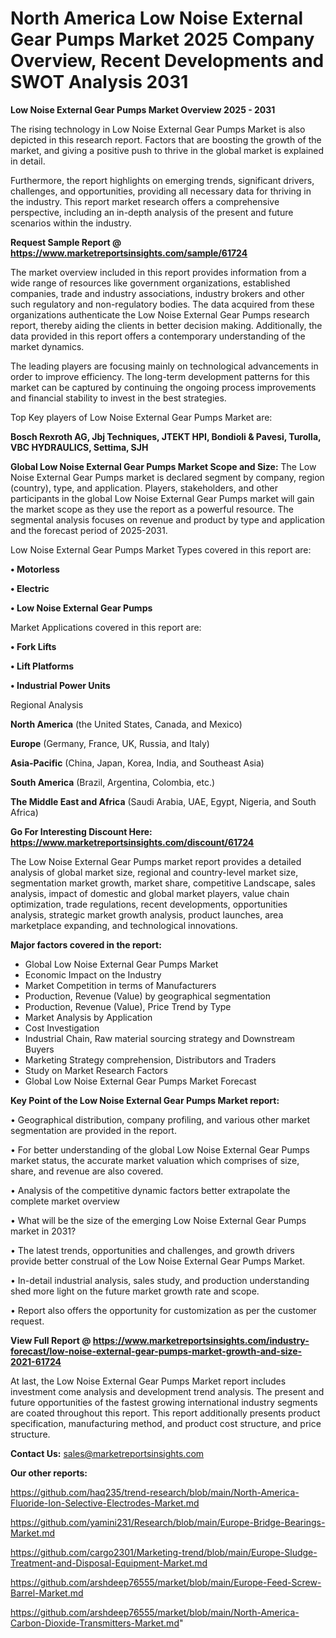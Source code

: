   # North America Low Noise External Gear Pumps Market 2025 Company Overview, Recent Developments and SWOT Analysis 2031

<Strong> Low Noise External Gear Pumps Market Overview 2025 - 2031</strong>

The rising technology in Low Noise External Gear Pumps Market is also depicted in this research report. Factors that are boosting the growth of the market, and giving a positive push to thrive in the global market is explained in detail.

Furthermore, the report highlights on emerging trends, significant drivers, challenges, and opportunities, providing all necessary data for thriving in the industry. This report market research offers a comprehensive perspective, including an in-depth analysis of the present and future scenarios within the industry.

<strong>Request Sample Report @ <a href=https://www.marketreportsinsights.com/sample/61724>https://www.marketreportsinsights.com/sample/61724</a></strong>

The market overview included in this report provides information from a wide range of resources like government organizations, established companies, trade and industry associations, industry brokers and other such regulatory and non-regulatory bodies. The data acquired from these organizations authenticate the Low Noise External Gear Pumps research report, thereby aiding the clients in better decision making. Additionally, the data provided in this report offers a contemporary understanding of the market dynamics.

The leading players are focusing mainly on technological advancements in order to improve efficiency. The long-term development patterns for this market can be captured by continuing the ongoing process improvements and financial stability to invest in the best strategies.

Top Key players of Low Noise External Gear Pumps Market are:

<strong>Bosch Rexroth AG, Jbj Techniques, JTEKT HPI, Bondioli & Pavesi, Turolla, VBC HYDRAULICS, Settima, SJH</strong>

<strong><b>Global Low Noise External Gear Pumps Market Scope and Size:</b></strong>
The Low Noise External Gear Pumps market is declared segment by company, region (country), type, and application. Players, stakeholders, and other participants in the global Low Noise External Gear Pumps market will gain the market scope as they use the report as a powerful resource. The segmental analysis focuses on revenue and product by type and application and the forecast period of 2025-2031.

Low Noise External Gear Pumps Market Types covered in this report are:

<strong>• Motorless

• Electric

• Low Noise External Gear Pumps</strong>

Market Applications covered in this report are:

<strong>• Fork Lifts

• Lift Platforms

• Industrial Power Units</strong> 

Regional Analysis

<strong>North America</strong> (the United States, Canada, and Mexico)

<strong>Europe</strong> (Germany, France, UK, Russia, and Italy)

<strong>Asia-Pacific</strong> (China, Japan, Korea, India, and Southeast Asia)

<strong>South America</strong> (Brazil, Argentina, Colombia, etc.)

<strong>The Middle East and Africa</strong> (Saudi Arabia, UAE, Egypt, Nigeria, and South Africa)

<strong>Go For Interesting Discount Here: <a href=https://www.marketreportsinsights.com/discount/61724>https://www.marketreportsinsights.com/discount/61724</a></strong>

The Low Noise External Gear Pumps market report provides a detailed analysis of global market size, regional and country-level market size, segmentation market growth, market share, competitive Landscape, sales analysis, impact of domestic and global market players, value chain optimization, trade regulations, recent developments, opportunities analysis, strategic market growth analysis, product launches, area marketplace expanding, and technological innovations.

<strong><b>Major factors covered in the report:</b></strong>
<ul>
  <li>Global Low Noise External Gear Pumps Market </li>
  <li>Economic Impact on the Industry</li>
  <li>Market Competition in terms of Manufacturers</li>
  <li>Production, Revenue (Value) by geographical segmentation</li>
  <li>Production, Revenue (Value), Price Trend by Type</li>
  <li>Market Analysis by Application</li>
  <li>Cost Investigation</li>
  <li>Industrial Chain, Raw material sourcing strategy and Downstream Buyers</li>
  <li>Marketing Strategy comprehension, Distributors and Traders</li>
  <li>Study on Market Research Factors</li>
  <li>Global Low Noise External Gear Pumps Market Forecast</li>
</ul>

<strong><b>Key Point of the Low Noise External Gear Pumps Market report:</b></strong>

• Geographical distribution, company profiling, and various other market segmentation are provided in the report.

• For better understanding of the global Low Noise External Gear Pumps market status, the accurate market valuation which comprises of size, share, and revenue are also covered.

• Analysis of the competitive dynamic factors better extrapolate the complete market overview

• What will be the size of the emerging Low Noise External Gear Pumps market in 2031?

• The latest trends, opportunities and challenges, and growth drivers provide better construal of the Low Noise External Gear Pumps Market.

• In-detail industrial analysis, sales study, and production understanding shed more light on the future market growth rate and scope.

• Report also offers the opportunity for customization as per the customer request.

<strong><b>View Full Report @ <a href=https://www.marketreportsinsights.com/industry-forecast/low-noise-external-gear-pumps-market-growth-and-size-2021-61724>https://www.marketreportsinsights.com/industry-forecast/low-noise-external-gear-pumps-market-growth-and-size-2021-61724</a></b></strong>


At last, the Low Noise External Gear Pumps Market report includes investment come analysis and development trend analysis. The present and future opportunities of the fastest growing international industry segments are coated throughout this report. This report additionally presents product specification, manufacturing method, and product cost structure, and price structure.

<strong>Contact Us:</strong>
sales@marketreportsinsights.com

<strong>Our other reports:</strong>

<a href=https://github.com/haq235/trend-research/blob/main/North-America-Fluoride-Ion-Selective-Electrodes-Market.md>https://github.com/haq235/trend-research/blob/main/North-America-Fluoride-Ion-Selective-Electrodes-Market.md</a>

<a href=https://github.com/yamini231/Research/blob/main/Europe-Bridge-Bearings-Market.md>https://github.com/yamini231/Research/blob/main/Europe-Bridge-Bearings-Market.md</a>

<a href=https://github.com/cargo2301/Marketing-trend/blob/main/Europe-Sludge-Treatment-and-Disposal-Equipment-Market.md>https://github.com/cargo2301/Marketing-trend/blob/main/Europe-Sludge-Treatment-and-Disposal-Equipment-Market.md</a>

<a href=https://github.com/arshdeep76555/market/blob/main/Europe-Feed-Screw-Barrel-Market.md>https://github.com/arshdeep76555/market/blob/main/Europe-Feed-Screw-Barrel-Market.md</a>

<a href=https://github.com/arshdeep76555/market/blob/main/North-America-Carbon-Dioxide-Transmitters-Market.md>https://github.com/arshdeep76555/market/blob/main/North-America-Carbon-Dioxide-Transmitters-Market.md</a>"
